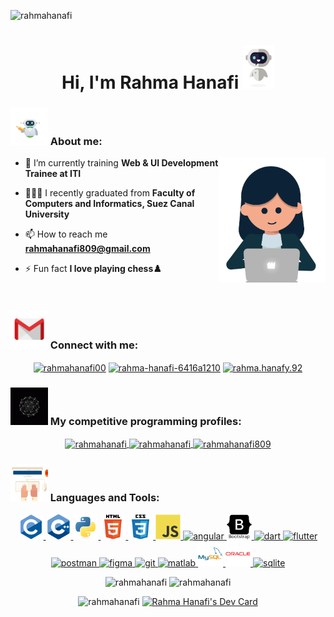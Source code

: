 <p align="left"> <img src="https://komarev.com/ghpvc/?username=rahmahanafi&label=Profile%20views&color=0e75b6&style=flat-square" alt="rahmahanafi" /> </p>
<h1 align="center">Hi, I'm Rahma Hanafi    <img src="Hi.gif" width=50 height=70> </h1>

<p align="center">
<!-- <a href="https://git.io/typing-svg">
            <img src="https://readme-typing-svg.demolab.com?font=Cambria&size=25&pause=1000&color=70A5FD&center=true&width=435&lines=Mobile+Application+Developer+%22Flutter%22;Problem+Solver" alt="Typing SVG" /></a>
</p> -->

 
<h3 align="left">
            <img src="about_me.gif" width=60 height=60> 
            About me:
        </h3>
<img src="person.gif" width=170 height=200 align="right">

- 🔭 I’m currently training **Web & UI Development Trainee at ITI**

- 👩🏻‍🎓 I recently graduated from **Faculty of Computers and Informatics, Suez Canal University**

<!-- - 👯 I’m looking to collaborate on **Flutter projects** -->

<!-- - 👩🏻‍💻 All of my projects are available at [https://github.com/RahmaHanafi](https://github.com/RahmaHanafi) -->

<!-- - 💬 Ask me about **OOP, PS & Flutter** -->

- 📫 How to reach me **rahmahanafi809@gmail.com**

- ⚡ Fun fact **I love playing chess♟️**


<br>

<h3 align="left">
            <img src="connect-with-me1.gif" width=60 height=60> 
            Connect with me:
        </h3>
<p align="center">
<a href="https://twitter.com/rahmahanafi00" target="blank"><img align="center" src="https://raw.githubusercontent.com/rahuldkjain/github-profile-readme-generator/master/src/images/icons/Social/twitter.svg" alt="rahmahanafi00" height="30" width="40" /></a>
<a href="https://www.linkedin.com/in/rahma-hanafi" target="blank"><img align="center" src="https://raw.githubusercontent.com/rahuldkjain/github-profile-readme-generator/master/src/images/icons/Social/linked-in-alt.svg" alt="rahma-hanafi-6416a1210" height="30" width="40" /></a>
<a href="https://fb.com/rahma.hanafy.92" target="blank"><img align="center" src="https://raw.githubusercontent.com/rahuldkjain/github-profile-readme-generator/master/src/images/icons/Social/facebook.svg" alt="rahma.hanafy.92" height="30" width="40" /></a>
</p>

<!-- <br> -->

<h3 align="left">
            <img src="connections.gif" width=60 height=60> My competitive programming profiles:
</h3>

<p align="center">     
            <a href="https://codeforces.com/profile/rahmahanafi" target="blank">
                        <img align="center" src="https://raw.githubusercontent.com/rahuldkjain/github-profile-readme-generator/master/src/images/icons/Social/codeforces.svg" alt="rahmahanafi" height="50" width="50" />
            </a>
            <a href="https://www.hackerrank.com/rahmahanafi809?hr_r=1" target="blank">
                        <img align="center" src="https://upload.wikimedia.org/wikipedia/commons/4/40/HackerRank_Icon-1000px.png" alt="rahmahanafi" height="50" width="50"/>
            </a>
            <a href="https://www.leetcode.com/rahmahanafi809" target="blank">
                        <img align="center" src="https://raw.githubusercontent.com/rahuldkjain/github-profile-readme-generator/master/src/images/icons/Social/leet-code.svg"                                alt="rahmahanafi809" height="30" width="40" />
            </a>
</p>

<!-- <br> -->
<h3 align="left">
            <img src="languages_tools.gif" width=60 height=60> 
            Languages and Tools:
        </h3>
<p align="center">
            <a href="https://www.cprogramming.com/" target="_blank" rel="noreferrer"> <img src="https://raw.githubusercontent.com/devicons/devicon/master/icons/c/c-original.svg" alt="c" width="40" height="40"/> </a> 
            <a href="https://www.w3schools.com/cpp/" target="_blank" rel="noreferrer"> <img src="https://raw.githubusercontent.com/devicons/devicon/master/icons/cplusplus/cplusplus-original.svg" alt="cplusplus" width="40" height="40"/> </a> 
            <a href="https://www.python.org" target="_blank" rel="noreferrer"> <img src="https://raw.githubusercontent.com/devicons/devicon/master/icons/python/python-original.svg" alt="python" width="40" height="40"/> </a> 
            <a href="https://www.w3.org/html/" target="_blank" rel="noreferrer"> <img src="https://raw.githubusercontent.com/devicons/devicon/master/icons/html5/html5-original-wordmark.svg" alt="html5" width="40" height="40"/> </a> 
            <a href="https://www.w3schools.com/css/" target="_blank" rel="noreferrer"> <img src="https://raw.githubusercontent.com/devicons/devicon/master/icons/css3/css3-original-wordmark.svg" alt="css3" width="40" height="40"/> </a> 
            <a href="https://developer.mozilla.org/en-US/docs/Web/JavaScript" target="_blank" rel="noreferrer"> <img src="https://raw.githubusercontent.com/devicons/devicon/master/icons/javascript/javascript-original.svg" alt="javascript" width="40" height="40"/> </a>
             <a href="https://angular.io" target="_blank" rel="noreferrer"> <img src="https://angular.io/assets/images/logos/angular/angular.svg" alt="angular" width="40" height="40"/> </a> 
            <a href="https://getbootstrap.com" target="_blank" rel="noreferrer"> <img src="https://raw.githubusercontent.com/devicons/devicon/master/icons/bootstrap/bootstrap-plain-wordmark.svg" alt="bootstrap" width="40" height="40"/>
            <a href="https://dart.dev" target="_blank" rel="noreferrer"> <img src="https://www.vectorlogo.zone/logos/dartlang/dartlang-icon.svg" alt="dart" width="40" height="40"/> </a> 
            <a href="https://flutter.dev" target="_blank" rel="noreferrer"> <img src="https://www.vectorlogo.zone/logos/flutterio/flutterio-icon.svg" alt="flutter" width="40" height="40"/> </a>
            <a href="https://postman.com" target="_blank" rel="noreferrer"> <img src="https://www.vectorlogo.zone/logos/getpostman/getpostman-icon.svg" alt="postman" width="40" height="40"/> </a> 
            <a href="https://www.figma.com/" target="_blank" rel="noreferrer"> <img src="https://www.vectorlogo.zone/logos/figma/figma-icon.svg" alt="figma" width="40" height="40"/> </a> 
            <a href="https://git-scm.com/" target="_blank" rel="noreferrer"> <img src="https://www.vectorlogo.zone/logos/git-scm/git-scm-icon.svg" alt="git" width="40" height="40"/> </a> 
            <a href="https://www.mathworks.com/" target="_blank" rel="noreferrer"> <img src="https://upload.wikimedia.org/wikipedia/commons/2/21/Matlab_Logo.png" alt="matlab" width="40" height="40"/> </a> 
            <a href="https://www.mysql.com/" target="_blank" rel="noreferrer"> <img src="https://raw.githubusercontent.com/devicons/devicon/master/icons/mysql/mysql-original-wordmark.svg" alt="mysql" width="40" height="40"/> </a> 
            <a href="https://www.oracle.com/" target="_blank" rel="noreferrer"> <img src="https://raw.githubusercontent.com/devicons/devicon/master/icons/oracle/oracle-original.svg" alt="oracle" width="40" height="40"/> </a> 
            <a href="https://www.sqlite.org/" target="_blank" rel="noreferrer"> <img src="https://www.vectorlogo.zone/logos/sqlite/sqlite-icon.svg" alt="sqlite" width="40" height="40"/> </a> 
</p>
<p align="center">
<img src="https://github-readme-stats.vercel.app/api?username=rahmahanafi&show_icons=true&locale=en&theme=tokyonight&hide_border=true" alt="rahmahanafi" /> 
<img src="https://github-readme-stats.vercel.app/api/top-langs?username=rahmahanafi&show_icons=true&locale=en&theme=tokyonight&layout=compact&hide_border=true" alt="rahmahanafi" />
</p>

<p align="center">
            <img width="60%" src="https://streak-stats.demolab.com?user=rahmahanafi&theme=tokyonight&border_radius=10&hide_border=true&date_format=j%20M%5B%20Y%5D" alt="rahmahanafi" />
            <a href="https://app.daily.dev/Rahma">           
                        <img src="https://api.daily.dev/devcards/12b708f220414c8ca339f2c56ca67c5a.png?r=o91" width="180" alt="Rahma Hanafi's Dev Card"/>
            </a>
</p>

<!--&nbsp;
comment
_duo
commit
&-->
<br>


